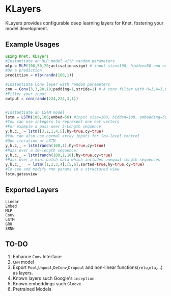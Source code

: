# KLayers

KLayers provides configurable deep learning layers for Knet, fostering your model development.

## Example Usages

```JULIA  
using Knet, KLayers
#Instantiate an MLP model with random parameters
mlp = MLP(100,50,20;activation=sigm) # input size=100, hidden=50 and output=20
#Do a prediction
prediction = mlp(randn(100,1))

#Instantiate Conv layer with random parameters
cnn = Conv(3,3,20,10;padding=1,stride=1) # A conv filter with H=3,W=3,C=20,O=10
#Filter your input
output = cnn(randn(224,224,3,1))


#Instantiate an LSTM model
lstm = LSTM(100,100;embed=50) #input size=100, hidden=100, embedding=50
#You can use integers to represent one hot vectors
#For example a pass over 5-Length sequence
y,h,c,_ = lstm([3,2,1,4,5];hy=true,cy=true)
#You can also use normal array inputs for low-level control
#One iteration of LSTM
y,h,c,_ = lstm(randn(100,1);hy=true,cy=true)
#Pass over a 10-length sequence:
y,h,c,_ = lstm(randn(100,1,10);hy=true,cy=true)
#Pass over a mini-batch data which includes unequal length sequences
y,h,c,_   = lstm([1,2,3,4],[5,6];sorted=true,hy=true,cy=true)
#To see and modify rnn params in a structured view
lstm.gatesview

```

## Exported Layers
```
Linear
Embed
MLP
Conv
LSTM
GRU
SRNN
```

## TO-DO
1) Enhance `Conv` Interface   
2) `CNN` model  
3) Export `Pool`,`Unpool`,`DeConv`,`Dropout` and non-linear functions(`relu`,`elu`,...) as layers.  
4) Known layers such Google's `inception`   
5) Known embeddings such `Gloove`   
6) Pretrained Models   
